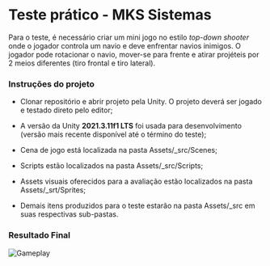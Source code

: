 # Teste prático - MKS Sistemas

Para o teste, é necessário criar um mini jogo no estilo *top-down shooter* onde o jogador controla um navio e deve enfrentar navios inimigos. O jogador pode rotacionar o navio, mover-se para frente e atirar projéteis por 2 meios diferentes (tiro frontal e tiro lateral).



### Instruções do projeto

- Clonar repositório e abrir projeto pela Unity. O projeto deverá ser jogado e testado direto pelo editor;

- A versão da Unity **2021.3.11f1 LTS** foi usada para desenvolvimento (versão mais recente disponível até o término do teste);

- Cena de jogo está localizada na pasta Assets/\_src/Scenes;

- Scripts estão localizados na pasta Assets/\_src/Scripts;

- Assets visuais oferecidos para a avaliação estão localizados na pasta Assets/\_srt/Sprites;

- Demais itens produzidos para o teste estarão na pasta Assets/\_src em suas respectivas sub-pastas.



### Resultado Final

![Gameplay](https://media.giphy.com/media/IzFzsmpgvbiJPY3htf/giphy.gif)

